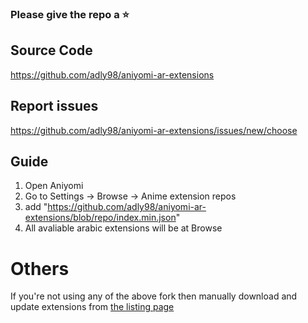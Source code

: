 ### Please give the repo a :star:


## Source Code

https://github.com/adly98/aniyomi-ar-extensions

## Report issues

https://github.com/adly98/aniyomi-ar-extensions/issues/new/choose

## Guide

1. Open Aniyomi
2. Go to Settings -> Browse -> Anime extension repos
3. add "https://github.com/adly98/aniyomi-ar-extensions/blob/repo/index.min.json"
4. All avaliable arabic extensions will be at Browse


# Others
If you're not using any of the above fork then manually download and update extensions from [the listing page](https://github.com/adly98/aniyomi-ar-extensions/blob/repo/apk/)
